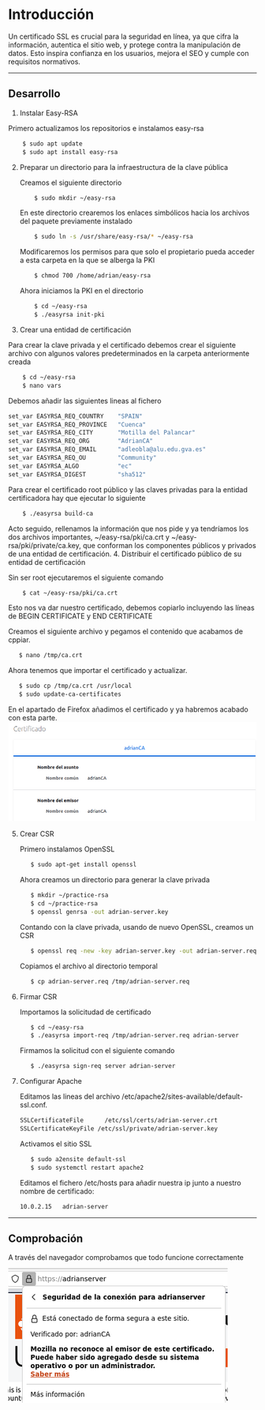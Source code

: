 # Introducción

Un certificado SSL es crucial para la seguridad en línea, ya que cifra la información, autentica el sitio web, y protege contra la manipulación de datos. Esto inspira confianza en los usuarios, mejora el SEO y cumple con requisitos normativos.
* * *
## Desarrollo

1. Instalar Easy-RSA
   
Primero actualizamos los repositorios e instalamos easy-rsa
  ```bash
      $ sudo apt update
      $ sudo apt install easy-rsa
  ```

2. Preparar un directorio para la infraestructura de la clave pública

   Creamos el siguiente directorio
   ```bash
       $ sudo mkdir ~/easy-rsa
   ```
   En este directorio crearemos los enlaces simbólicos hacia los archivos del paquete previamente instalado
   ```bash
       $ sudo ln -s /usr/share/easy-rsa/* ~/easy-rsa
   ```
   Modificaremos los permisos para que solo el propietario pueda acceder a esta carpeta en la que se alberga la PKI
   ```bash
       $ chmod 700 /home/adrian/easy-rsa
   ```
   Ahora iniciamos la PKI en el directorio
   ```bash
       $ cd ~/easy-rsa
       $ ./easyrsa init-pki
   ```
3. Crear una entidad de certificación

  Para crear la clave privada y el certificado debemos crear el siguiente archivo con algunos valores predeterminados en la carpeta anteriormente creada
  ```bash
      $ cd ~/easy-rsa
      $ nano vars
  ```
  Debemos añadir las siguientes lineas al fichero
  ```bash
  set_var EASYRSA_REQ_COUNTRY    "SPAIN"
  set_var EASYRSA_REQ_PROVINCE   "Cuenca"
  set_var EASYRSA_REQ_CITY       "Motilla del Palancar"
  set_var EASYRSA_REQ_ORG        "AdrianCA"
  set_var EASYRSA_REQ_EMAIL      "adleobla@alu.edu.gva.es"
  set_var EASYRSA_REQ_OU         "Community"
  set_var EASYRSA_ALGO           "ec"
  set_var EASYRSA_DIGEST         "sha512"
  ```
  Para crear el certificado root público y las claves privadas para la entidad certificadora hay que ejecutar lo siguiente
  ```bash
      $ ./easyrsa build-ca
  ```
  Acto seguido, rellenamos la información que nos pide y ya tendríamos los dos archivos importantes, ~/easy-rsa/pki/ca.crt y ~/easy-rsa/pki/private/ca.key, que conforman los componentes públicos y privados de una entidad de certificación.
4. Distribuir el certificado público de su entidad de certificación

  Sin ser root ejecutaremos el siguiente comando
  ```bash
      $ cat ~/easy-rsa/pki/ca.crt
  ```
   Esto nos va dar nuestro certificado, debemos copiarlo incluyendo las líneas de BEGIN CERTIFICATE y END CERTIFICATE

   Creamos el siguiente archivo y pegamos el contenido que acabamos de cppiar.
   ```bash
      $ nano /tmp/ca.crt
   ```
   Ahora tenemos que importar el certificado y actualizar.
   ```bash
      $ sudo cp /tmp/ca.crt /usr/local
      $ sudo update-ca-certificates
   ```
   En el apartado de Firefox añadimos el certificado y ya habremos acabado con esta parte.
   ![tux](certificado.png)
   
5. Crear CSR

   Primero instalamos OpenSSL
   ```bash
      $ sudo apt-get install openssl
   ```
   Ahora creamos un directorio para generar la clave privada
   ```bash
      $ mkdir ~/practice-rsa
      $ cd ~/practice-rsa
      $ openssl genrsa -out adrian-server.key
   ```
   Contando con la clave privada, usando de nuevo OpenSSL, creamos un CSR
   ```bash
      $ openssl req -new -key adrian-server.key -out adrian-server.req
   ```
   Copiamos el archivo al directorio temporal
   ```bash
      $ cp adrian-server.req /tmp/adrian-server.req
   ```
   
6. Firmar CSR

   Importamos la solicitudad de certificado
   ```bash
      $ cd ~/easy-rsa
      $ ./easyrsa import-req /tmp/adrian-server.req adrian-server
   ```
   Firmamos la solicitud con el siguiente comando
   ```bash
      $ ./easyrsa sign-req server adrian-server
   ```
7. Configurar Apache
   
   Editamos las lineas del archivo /etc/apache2/sites-available/default-ssl.conf.
   ```bash
   SSLCertificateFile      /etc/ssl/certs/adrian-server.crt     
   SSLCertificateKeyFile /etc/ssl/private/adrian-server.key
   ```
   Activamos el sitio SSL
   ```bash
      $ sudo a2ensite default-ssl
      $ sudo systemctl restart apache2
   ```
   Editamos el fichero /etc/hosts para añadir nuestra ip junto a nuestro nombre de certificado:
   ```bash
   10.0.2.15   adrian-server
   ```
* * *
## Comprobación

A través del navegador comprobamos que todo funcione correctamente

![tux](https.png)
